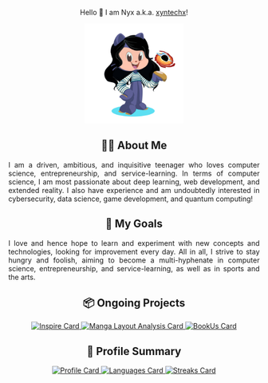 <p align="center">Hello 👋 I am Nyx a.k.a. <a href="https://xyntechx.netlify.app/">xyntechx</a>!</p>

<p align="center">
  <img src="https://github.com/xyntechx/xyntechx/blob/master/nyx-octocat.png" alt="Nyx Octocat" width="200"/>
</p>

<h2 align="center">👩‍💻 About Me</h2>
<p align="justify">
I am a driven, ambitious, and inquisitive teenager who loves computer science, entrepreneurship, and service-learning. In terms of computer science, I am most passionate about deep learning, web development, and extended reality. I also have experience and am undoubtedly interested in cybersecurity, data science, game development, and quantum computing!
</p>

<h2 align="center">🎯 My Goals</h2>
<p align="justify">
I love and hence hope to learn and experiment with new concepts and technologies, looking for improvement every day. All in all, I strive to stay hungry and foolish, aiming to become a multi-hyphenate in computer science, entrepreneurship, and service-learning, as well as in sports and the arts.
</p>

<h2 align="center">📦 Ongoing Projects</h2>
<p align="center">
  <a href="https://github.com/xyntechx/Inspire">
    <img src="https://github-readme-stats.vercel.app/api/pin/?username=xyntechx&repo=Inspire&theme=vision-friendly-dark" alt="Inspire Card" width="400"/>
  </a>
  <a href="https://github.com/xyntechx/Manga-Layout-Analysis">
    <img src="https://github-readme-stats.vercel.app/api/pin/?username=xyntechx&repo=Manga-Layout-Analysis&theme=vision-friendly-dark" alt="Manga Layout Analysis Card" width="400"/>
  </a>
  <a href="https://github.com/xyntechx/Book-Us">
    <img src="https://github-readme-stats.vercel.app/api/pin/?username=xyntechx&repo=Book-Us&theme=vision-friendly-dark" alt="BookUs Card" width="400"/>
  </a>
</p>

<h2 align="center">🔖 Profile Summary</h2>
<p align="center">
  <a href="https://github.com/xyntechx">
    <img src="https://github-readme-stats.vercel.app/api/?username=xyntechx&show_icons=true&include_all_commits=true&theme=vision-friendly-dark" alt="Profile Card" width="430"/>
  </a>
  <a href="https://github.com/xyntechx">
    <img src="https://github-readme-stats.vercel.app/api/top-langs/?username=xyntechx&hide=ShaderLab,HLSL&langs_count=6&layout=compact&theme=vision-friendly-dark" alt="Languages Card" width="360"/>
  </a>
  <a href="https://github.com/xyntechx">
    <img src="https://github-readme-streak-stats.herokuapp.com?user=xyntechx&theme=vision-friendly-dark&stroke=5CB8DD&ring=5CB8DD" alt="Streaks Card" width="430"/>
  </a>
</p>
